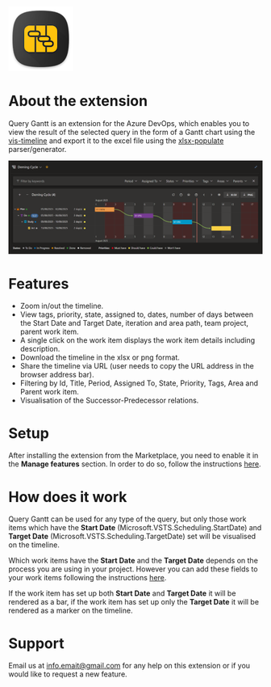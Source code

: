 ![Query Gantt Logo](img/logo.png)

# About the extension
Query Gantt is an extension for the Azure DevOps, which enables you to view the result of the selected query in the form of a Gantt chart using the [vis-timeline](https://visjs.github.io/vis-timeline/) and export it to the excel file using the [xlsx-populate](https://github.com/dtjohnson/xlsx-populate) parser/generator.

![Query Gantt Example](img/screenshot4.png)

# Features
* Zoom in/out the timeline.
* View tags, priority, state, assigned to, dates, number of days between the Start Date and Target Date, iteration and area path, team project, parent work item.
* A single click on the work item displays the work item details including description.
* Download the timeline in the xlsx or png format.
* Share the timeline via URL (user needs to copy the URL address in the browser address bar).
* Filtering by Id, Title, Period, Assigned To, State, Priority, Tags, Area and Parent work item.
* Visualisation of the Successor-Predecessor relations.

# Setup
After installing the extension from the Marketplace, you need to enable it in the **Manage features**  section. In order to do so, follow the instructions [here](https://learn.microsoft.com/en-us/azure/devops/project/navigation/preview-features?view=azure-devops).

# How does it work
Query Gantt can be used for any type of the query, but only those work items which have the **Start Date** (Microsoft.VSTS.Scheduling.StartDate) and **Target Date** (Microsoft.VSTS.Scheduling.TargetDate)
set will be visualised on the timeline.

Which work items have the **Start Date** and the **Target Date** depends on the process you are using in your project. However you can add these fields to your work items following the instructions [here](https://learn.microsoft.com/en-us/azure/devops/organizations/settings/work/add-custom-field?view=azure-devops).

If the work item has set up both **Start Date** and **Target Date** it will be rendered as a bar, if the work item has set up only the **Target Date** it will be rendered as a marker on the timeline.

# Support
Email us at [info.emait@gmail.com](mailto:info.emait@gmail.com) for any help on this extension or if you would like to request a new feature.